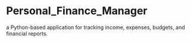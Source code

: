 # Personal_Finance_Manager
a Python-based application for tracking income, expenses, budgets, and financial reports.
